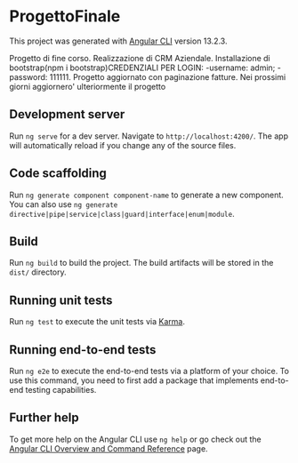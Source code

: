# ProgettoFinale

This project was generated with [Angular CLI](https://github.com/angular/angular-cli) version 13.2.3.

Progetto di fine corso. Realizzazione di CRM Aziendale. Installazione di bootstrap(npm i bootstrap)CREDENZIALI PER LOGIN: -username: admin; -password: 111111.
Progetto aggiornato con paginazione fatture. Nei prossimi giorni aggiornero' ulteriormente il progetto

## Development server

Run `ng serve` for a dev server. Navigate to `http://localhost:4200/`. The app will automatically reload if you change any of the source files.

## Code scaffolding

Run `ng generate component component-name` to generate a new component. You can also use `ng generate directive|pipe|service|class|guard|interface|enum|module`.

## Build

Run `ng build` to build the project. The build artifacts will be stored in the `dist/` directory.

## Running unit tests

Run `ng test` to execute the unit tests via [Karma](https://karma-runner.github.io).

## Running end-to-end tests

Run `ng e2e` to execute the end-to-end tests via a platform of your choice. To use this command, you need to first add a package that implements end-to-end testing capabilities.

## Further help

To get more help on the Angular CLI use `ng help` or go check out the [Angular CLI Overview and Command Reference](https://angular.io/cli) page.
